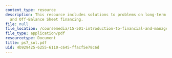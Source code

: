 ```yaml
---
content_type: resource
description: This resource includes solutions to problems on long-term debt, leases
  and Off-Balance Sheet financing.
file: null
file_location: /coursemedia/15-501-introduction-to-financial-and-managerial-accounting-spring-2004/4b92942562556110c645ffacf5e78c6d_ps7_sol.pdf
file_type: application/pdf
resourcetype: Document
title: ps7_sol.pdf
uid: 4b929425-6255-6110-c645-ffacf5e78c6d
---
```

